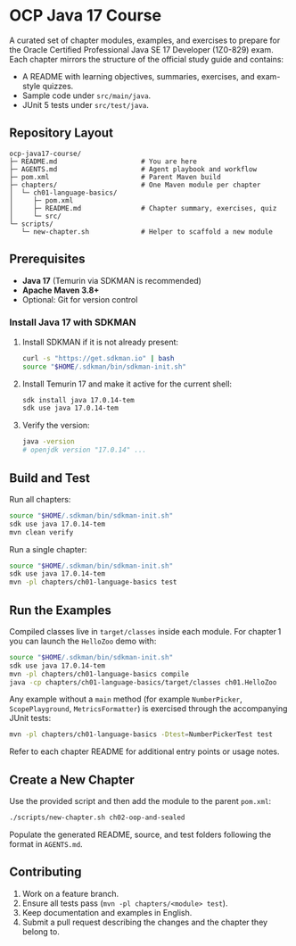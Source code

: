# OCP Java 17 Course

A curated set of chapter modules, examples, and exercises to prepare for the Oracle Certified Professional Java SE 17 Developer (1Z0-829) exam. Each chapter mirrors the structure of the official study guide and contains:

- A README with learning objectives, summaries, exercises, and exam-style quizzes.
- Sample code under `src/main/java`.
- JUnit 5 tests under `src/test/java`.

## Repository Layout
```
ocp-java17-course/
├─ README.md                     # You are here
├─ AGENTS.md                     # Agent playbook and workflow
├─ pom.xml                       # Parent Maven build
├─ chapters/                     # One Maven module per chapter
│  └─ ch01-language-basics/
│     ├─ pom.xml
│     ├─ README.md               # Chapter summary, exercises, quiz
│     └─ src/
└─ scripts/
   └─ new-chapter.sh             # Helper to scaffold a new module
```

## Prerequisites
- **Java 17** (Temurin via SDKMAN is recommended)
- **Apache Maven 3.8+**
- Optional: Git for version control

### Install Java 17 with SDKMAN
1. Install SDKMAN if it is not already present:
   ```bash
   curl -s "https://get.sdkman.io" | bash
   source "$HOME/.sdkman/bin/sdkman-init.sh"
   ```
2. Install Temurin 17 and make it active for the current shell:
   ```bash
   sdk install java 17.0.14-tem
   sdk use java 17.0.14-tem
   ```
3. Verify the version:
   ```bash
   java -version
   # openjdk version "17.0.14" ...
   ```

## Build and Test
Run all chapters:
```bash
source "$HOME/.sdkman/bin/sdkman-init.sh"
sdk use java 17.0.14-tem
mvn clean verify
```

Run a single chapter:
```bash
source "$HOME/.sdkman/bin/sdkman-init.sh"
sdk use java 17.0.14-tem
mvn -pl chapters/ch01-language-basics test
```

## Run the Examples
Compiled classes live in `target/classes` inside each module. For chapter 1 you can launch the `HelloZoo` demo with:
```bash
source "$HOME/.sdkman/bin/sdkman-init.sh"
sdk use java 17.0.14-tem
mvn -pl chapters/ch01-language-basics compile
java -cp chapters/ch01-language-basics/target/classes ch01.HelloZoo
```
Any example without a `main` method (for example `NumberPicker`, `ScopePlayground`, `MetricsFormatter`) is exercised through the accompanying JUnit tests:
```bash
mvn -pl chapters/ch01-language-basics -Dtest=NumberPickerTest test
```
Refer to each chapter README for additional entry points or usage notes.

## Create a New Chapter
Use the provided script and then add the module to the parent `pom.xml`:
```bash
./scripts/new-chapter.sh ch02-oop-and-sealed
```
Populate the generated README, source, and test folders following the format in `AGENTS.md`.

## Contributing
1. Work on a feature branch.
2. Ensure all tests pass (`mvn -pl chapters/<module> test`).
3. Keep documentation and examples in English.
4. Submit a pull request describing the changes and the chapter they belong to.
